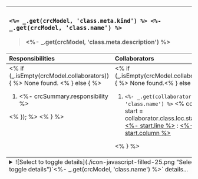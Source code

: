 <table width="100%">

<thead>

<tr valign="top" align="left">

<th colspan="2">

### <samp><%= _.get(crcModel, 'class.meta.kind') %> `<%- _.get(crcModel, 'class.name') %>`</samp>

> <%- _.get(crcModel, 'class.meta.description') %>

</th>

</tr>

<tr valign="top" align="left">

<th>Responsibilities</th>

<th>Collaborators</th>

</tr>

</thead>

<tbody>

<tr valign="top" align="left">

<td width="50%"><% if (_.isEmpty(crcModel.collaborators)) { %> None found. <% } else { %>

1.  <%- crcSummary.responsibility %>

<% }); %> <% } %></td>

<td width="50%"><% if (_.isEmpty(crcModel.collaborators)) { %> None found.<% } else { %>

1.  `<%- _.get(collaborator, 'class.name') %>` <% const start = collaborator.class.loc.start %> <a href=""><%- start.line %></a> : <a href=""><%- start.column %></a>

<% } %></td>

</tr>

</tbody>

<tfoot valign="top" align="left">

<tr valign="top" align="left" width="100%">

<td bgcolor="#fcfcfc" colspan="2"><details><summary>![Select to toggle details](./icon-javascript-filled-25.png "Select to toggle details")`<%- _.get(crcModel, 'class.name') %>` details...</summary>

<dl>

<dt>**Source code**</dt>

<dd>

> ```js <%= _.get(crcModel, 'class.code.text') %> ```

</dd>

<dt>**References**</dt>

<dd>

> **Square is referenced _n_ times in _n<sub>1</sub>_ files.**
>
>
> 1.  TODO: reference one.
> 2.  TODO: reference two.
> 3.  TODO: reference one.

</dd>

<dt>**Path**</dt>

<dd>

> <%- _.get(crcModel, 'class.meta.filePath') %>

</dd>

</dl>

</details></td>

</tr>

</tfoot>

</table>
